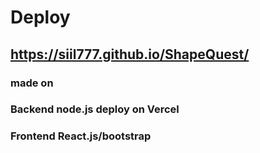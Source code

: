 # Deploy

## https://siil777.github.io/ShapeQuest/

### made on
### Backend node.js deploy on Vercel

### Frontend React.js/bootstrap
